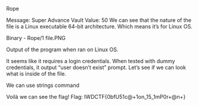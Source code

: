 Rope

Message: Super Advance Vault
Value: 50
We can see that the nature of the file is a Linux executable 64-bit architecture. Which means it’s for Linux OS. 

Binary - Rope/1 file.PNG

Output of the program when ran on Linux OS.
 
It seems like it requires a login credentials. When tested with dummy credentials, it output “user doesn’t exist” prompt. Let’s see if we can look what is inside of the file.  

We can use strings command

 
Voilà we can see the flag!
Flag: IWDCTF{0bfU51c@+1on_15_1mP0r+@n+}
